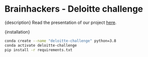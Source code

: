 # Brainhackers - Deloitte challenge
{description}
Read the presentation of our project [here](https://docs.google.com/presentation/d/19n3YCCHYo_L5I6NWru_N_1UXOiQzOQu_ntFsj3xzPuE/edit#slide=id.ge12f623f95_0_45).

{installation}

```bash
conda create --name "deloitte-challenge" python=3.8
conda activate deloitte-challenge
pip install -r requirements.txt
```